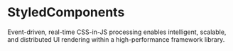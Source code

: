 # StyledComponents
Event-driven, real-time CSS-in-JS processing enables intelligent, scalable, and distributed UI rendering within a high-performance framework library.
